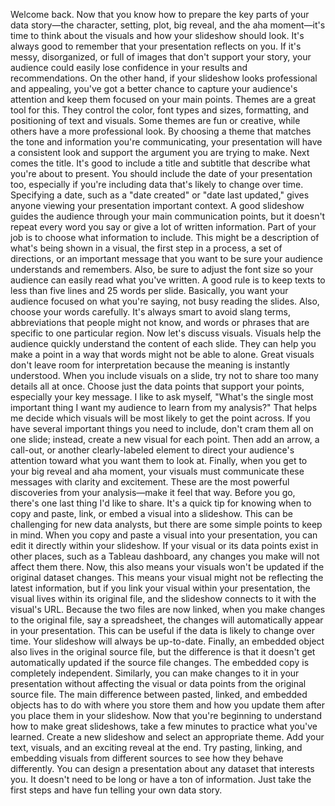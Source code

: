 

Welcome back. Now that you know how to prepare the key parts of your data story—the character, setting, plot, big reveal, and the aha moment—it's time to think about the visuals and how your slideshow should look. It's always good to remember that your presentation reflects on you. If it's messy, disorganized, or full of images that don't support your story, your audience could easily lose confidence in your results and recommendations. On the other hand, if your slideshow looks professional and appealing, you've got a better chance to capture your audience's attention and keep them focused on your main points. Themes are a great tool for this. They control the color, font types and sizes, formatting, and positioning of text and visuals. Some themes are fun or creative, while others have a more professional look. By choosing a theme that matches the tone and information you're communicating, your presentation will have a consistent look and support the argument you are trying to make. Next comes the title. It's good to include a title and subtitle that describe what you're about to present. You should include the date of your presentation too, especially if you're including data that's likely to change over time. Specifying a date, such as a "date created" or "date last updated," gives anyone viewing your presentation important context. A good slideshow guides the audience through your main communication points, but it doesn't repeat every word you say or give a lot of written information. Part of your job is to choose what information to include. This might be a description of what's being shown in a visual, the first step in a process, a set of directions, or an important message that you want to be sure your audience understands and remembers. Also, be sure to adjust the font size so your audience can easily read what you've written. A good rule is to keep texts to less than five lines and 25 words per slide. Basically, you want your audience focused on what you're saying, not busy reading the slides. Also, choose your words carefully. It's always smart to avoid slang terms, abbreviations that people might not know, and words or phrases that are specific to one particular region. Now let's discuss visuals. Visuals help the audience quickly understand the content of each slide. They can help you make a point in a way that words might not be able to alone. Great visuals don't leave room for interpretation because the meaning is instantly understood. When you include visuals on a slide, try not to share too many details all at once. Choose just the data points that support your points, especially your key message. I like to ask myself, "What's the single most important thing I want my audience to learn from my analysis?" That helps me decide which visuals will be most likely to get the point across. If you have several important things you need to include, don't cram them all on one slide; instead, create a new visual for each point. Then add an arrow, a call-out, or another clearly-labeled element to direct your audience's attention toward what you want them to look at. Finally, when you get to your big reveal and aha moment, your visuals must communicate these messages with clarity and excitement. These are the most powerful discoveries from your analysis—make it feel that way. Before you go, there's one last thing I'd like to share. It's a quick tip for knowing when to copy and paste, link, or embed a visual into a slideshow. This can be challenging for new data analysts, but there are some simple points to keep in mind. When you copy and paste a visual into your presentation, you can edit it directly within your slideshow. If your visual or its data points exist in other places, such as a Tableau dashboard, any changes you make will not affect them there. Now, this also means your visuals won't be updated if the original dataset changes. This means your visual might not be reflecting the latest information, but if you link your visual within your presentation, the visual lives within its original file, and the slideshow connects to it with the visual's URL. Because the two files are now linked, when you make changes to the original file, say a spreadsheet, the changes will automatically appear in your presentation. This can be useful if the data is likely to change over time. Your slideshow will always be up-to-date. Finally, an embedded object also lives in the original source file, but the difference is that it doesn't get automatically updated if the source file changes. The embedded copy is completely independent. Similarly, you can make changes to it in your presentation without affecting the visual or data points from the original source file. The main difference between pasted, linked, and embedded objects has to do with where you store them and how you update them after you place them in your slideshow. Now that you're beginning to understand how to make great slideshows, take a few minutes to practice what you've learned. Create a new slideshow and select an appropriate theme. Add your text, visuals, and an exciting reveal at the end. Try pasting, linking, and embedding visuals from different sources to see how they behave differently. You can design a presentation about any dataset that interests you. It doesn't need to be long or have a ton of information. Just take the first steps and have fun telling your own data story.